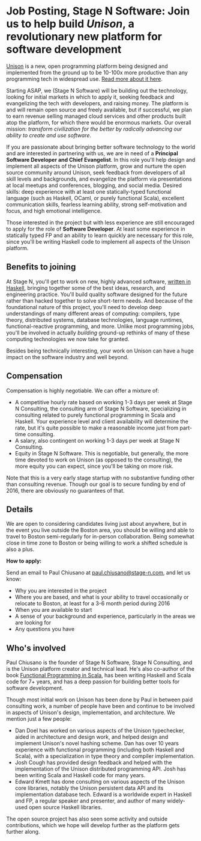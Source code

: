 # Job Posting, __Stage N Software__: Join us to help build _Unison_, a revolutionary new platform for software development

[Unison](http://unisonweb.org) is a new, open programming platform being designed and implemented from the ground up to be 10-100x more productive than any programming tech in widespread use. [Read more about it here](http://unisonweb.org/2015-05-07/about.html).

Starting ASAP, we (Stage N Software) will be building out the technology, looking for initial markets in which to apply it, seeking feedback and evangelizing the tech with developers, and raising money. The platform is and will remain open source and freely available, but if successful, we plan to earn revenue selling managed cloud services and other products built atop the platform, for which there would be enormous markets. Our overall mission: _transform civilization for the better by radically advancing our ability to create and use software_.

If you are passionate about bringing better software technology to the world and are interested in partnering with us, we are in need of a __Principal Software Developer and Chief Evangelist__. In this role you'll help design and implement all aspects of the Unison platform, grow and nurture the open source community around Unison, seek feedback from developers of all skill levels and backgrounds, and evangelize the platform via presentations at local meetups and conferences, blogging, and social media. Desired skills: deep experience with at least one statically-typed functional language (such as Haskell, OCaml, or purely functional Scala), excellent communication skills, fearless learning ability, strong self-motivation and focus, and high emotional intelligence. 

Those interested in the project but with less experience are still encouraged to apply for the role of __Software Developer__. At least some experience in statically typed FP and an ability to learn quickly are necessary for this role, since you'll be writing Haskell code to implement all aspects of the Unison platform.

## Benefits to joining

At Stage N, you'll get to work on new, highly advanced software, [written in Haskell](https://github.com/unisonweb/unison), bringing together some of the best ideas, research, and engineering practice. You'll build quality software designed for the future rather than hacked together to solve short-term needs. And because of the foundational nature of this project, you'll need to develop deep understandings of many different areas of computing: compilers, type theory, distributed systems, database technologies, language runtimes, functional-reactive programming, and more. Unlike most programming jobs, you'll be involved in actually _building_ ground-up rethinks of many of these computing technologies we now take for granted.

Besides being technically interesting, your work on Unison can have a huge impact on the software industry and well beyond.

## Compensation

Compensation is highly negotiable. We can offer a mixture of:

* A competitive hourly rate based on working 1-3 days per week at Stage N Consulting, the consulting arm of Stage N Software, specializing in consulting related to purely functional programming in Scala and Haskell. Your experience level and client availability will determine the rate, but it's quite possible to make a reasonable income just from part-time consulting. 
* A salary, also contingent on working 1-3 days per week at Stage N Consulting. 
* Equity in Stage N Software. This is negotiable, but generally, the more time devoted to work on Unison (as opposed to the consulting), the more equity you can expect, since you'll be taking on more risk.

Note that this is a very early stage startup with no substantive funding other than consulting revenue. Though our goal is to secure funding by end of 2016, there are obviously no guarantees of that.

## Details

We are open to considering candidates living just about anywhere, but in the event you live outside the Boston area, you should be willing and able to travel to Boston semi-regularly for in-person collaboration. Being somewhat close in time zone to Boston or being willing to work a shifted schedule is also a plus.

__How to apply:__

Send an email to Paul Chiusano at paul.chiusano@stage-n.com, and let us know:

* Why you are interested in the project
* Where you are based, and what is your ability to travel occasionally or relocate to Boston, at least for a 3-6 month period during 2016
* When you are available to start
* A sense of your background and experience, particularly in the areas we are looking for
* Any questions you have

## Who's involved

Paul Chiusano is the founder of Stage N Software, Stage N Consulting, and is the Unison platform creator and technical lead. He's also co-author of the book [Functional Programming in Scala][], has been writing Haskell and Scala code for 7+ years, and has a deep passion for building better tools for software development.

[Functional Programming in Scala]: http://www.amazon.com/Functional-Programming-Scala-Paul-Chiusano/dp/1617290653/ref=sr_1_1?ie=UTF8&qid=1455912240&sr=8-1&keywords=functional+programming

Though most initial work on Unison has been done by Paul in between paid consulting work, a number of people have been and continue to be involved in aspects of Unison's design, implementation, and architecture. We mention just a few people:

* Dan Doel has worked on various aspects of the Unison typechecker, aided in architecture and design work, and helped design and implement Unison's novel hashing scheme. Dan has over 10 years experience with functional programming (including both Haskell and Scala), with a specialization in type theory and compiler implementation.
* Josh Cough has provided design feedback and helped with the implementation of the Unison distributed programming API. Josh has been writing Scala and Haskell code for many years.   
* Edward Kmett has done consulting on various aspects of the Unison core libraries, notably the Unison persistent data API and its implementation database tech. Edward is a worldwide expert in Haskell and FP, a regular speaker and presenter, and author of many widely-used open source Haskell libraries.

The open source project has also seen some activity and outside contributions, which we hope will develop further as the platform gets further along.
